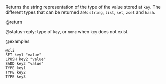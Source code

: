 Returns the string representation of the type of the value stored at `key`.
The different types that can be returned are: `string`, `list`, `set`, `zset`
and `hash`.

@return

@status-reply: type of `key`, or `none` when `key` does not exist.

@examples

    @cli
    SET key1 "value"
    LPUSH key2 "value"
    SADD key3 "value"
    TYPE key1
    TYPE key2
    TYPE key3

